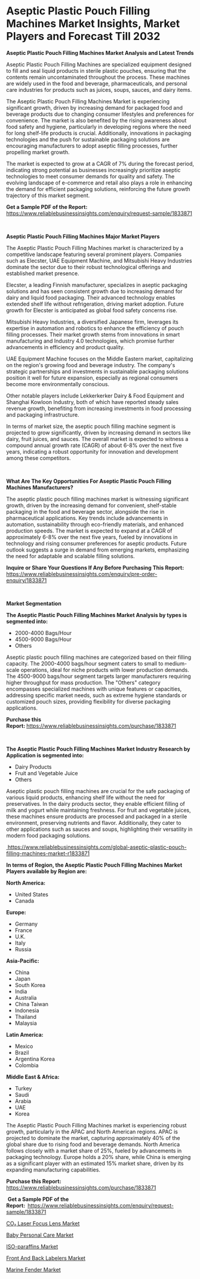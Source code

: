 <p><h1>Aseptic Plastic Pouch Filling Machines Market Insights, Market Players and Forecast Till 2032</h1></p><p><strong>Aseptic Plastic Pouch Filling Machines Market Analysis and Latest Trends</strong></p>
<p><p>Aseptic Plastic Pouch Filling Machines are specialized equipment designed to fill and seal liquid products in sterile plastic pouches, ensuring that the contents remain uncontaminated throughout the process. These machines are widely used in the food and beverage, pharmaceuticals, and personal care industries for products such as juices, soups, sauces, and dairy items.</p><p>The Aseptic Plastic Pouch Filling Machines Market is experiencing significant growth, driven by increasing demand for packaged food and beverage products due to changing consumer lifestyles and preferences for convenience. The market is also benefited by the rising awareness about food safety and hygiene, particularly in developing regions where the need for long shelf-life products is crucial. Additionally, innovations in packaging technologies and the push for sustainable packaging solutions are encouraging manufacturers to adopt aseptic filling processes, further propelling market growth.</p><p>The market is expected to grow at a CAGR of 7% during the forecast period, indicating strong potential as businesses increasingly prioritize aseptic technologies to meet consumer demands for quality and safety. The evolving landscape of e-commerce and retail also plays a role in enhancing the demand for efficient packaging solutions, reinforcing the future growth trajectory of this market segment.</p></p>
<p><strong>Get a Sample PDF of the Report:&nbsp;</strong> <a href="https://www.reliablebusinessinsights.com/enquiry/request-sample/1833871?utm_campaign=112&utm_medium=2&utm_source=Github&utm_content=ia&utm_term=06012025&utm_id=aseptic-plastic-pouch-filling-machines">https://www.reliablebusinessinsights.com/enquiry/request-sample/1833871</a></p>
<p>&nbsp;</p>
<p><strong>Aseptic Plastic Pouch Filling Machines Major Market Players</strong></p>
<p><p>The Aseptic Plastic Pouch Filling Machines market is characterized by a competitive landscape featuring several prominent players. Companies such as Elecster, UAE Equipment Machine, and Mitsubishi Heavy Industries dominate the sector due to their robust technological offerings and established market presence.</p><p>Elecster, a leading Finnish manufacturer, specializes in aseptic packaging solutions and has seen consistent growth due to increasing demand for dairy and liquid food packaging. Their advanced technology enables extended shelf life without refrigeration, driving market adoption. Future growth for Elecster is anticipated as global food safety concerns rise.</p><p>Mitsubishi Heavy Industries, a diversified Japanese firm, leverages its expertise in automation and robotics to enhance the efficiency of pouch filling processes. Their market growth stems from innovations in smart manufacturing and Industry 4.0 technologies, which promise further advancements in efficiency and product quality.</p><p>UAE Equipment Machine focuses on the Middle Eastern market, capitalizing on the region's growing food and beverage industry. The company's strategic partnerships and investments in sustainable packaging solutions position it well for future expansion, especially as regional consumers become more environmentally conscious.</p><p>Other notable players include Lekkerkerker Dairy & Food Equipment and Shanghai Kowloon Industry, both of which have reported steady sales revenue growth, benefiting from increasing investments in food processing and packaging infrastructure.</p><p>In terms of market size, the aseptic pouch filling machine segment is projected to grow significantly, driven by increasing demand in sectors like dairy, fruit juices, and sauces. The overall market is expected to witness a compound annual growth rate (CAGR) of about 6-8% over the next five years, indicating a robust opportunity for innovation and development among these competitors.</p></p>
<p>&nbsp;</p>
<p><strong>What Are The Key Opportunities For Aseptic Plastic Pouch Filling Machines Manufacturers?</strong></p>
<p><p>The aseptic plastic pouch filling machines market is witnessing significant growth, driven by the increasing demand for convenient, shelf-stable packaging in the food and beverage sector, alongside the rise in pharmaceutical applications. Key trends include advancements in automation, sustainability through eco-friendly materials, and enhanced production speeds. The market is expected to expand at a CAGR of approximately 6-8% over the next five years, fueled by innovations in technology and rising consumer preferences for aseptic products. Future outlook suggests a surge in demand from emerging markets, emphasizing the need for adaptable and scalable filling solutions.</p></p>
<p><strong>Inquire or Share Your Questions If Any Before Purchasing This Report:</strong> <a href="https://www.reliablebusinessinsights.com/enquiry/pre-order-enquiry/1833871?utm_campaign=112&utm_medium=2&utm_source=Github&utm_content=ia&utm_term=06012025&utm_id=aseptic-plastic-pouch-filling-machines">https://www.reliablebusinessinsights.com/enquiry/pre-order-enquiry/1833871</a></p>
<p>&nbsp;</p>
<p><strong>Market Segmentation</strong></p>
<p><strong>The Aseptic Plastic Pouch Filling Machines Market Analysis by types is segmented into:</strong></p>
<p><ul><li>2000-4000 Bags/Hour</li><li>4500-9000 Bags/Hour</li><li>Others</li></ul></p>
<p><p>Aseptic plastic pouch filling machines are categorized based on their filling capacity. The 2000-4000 bags/hour segment caters to small to medium-scale operations, ideal for niche products with lower production demands. The 4500-9000 bags/hour segment targets larger manufacturers requiring higher throughput for mass production. The "Others" category encompasses specialized machines with unique features or capacities, addressing specific market needs, such as extreme hygiene standards or customized pouch sizes, providing flexibility for diverse packaging applications.</p></p>
<p><strong>Purchase this Report:&nbsp;</strong><a href="https://www.reliablebusinessinsights.com/purchase/1833871?utm_campaign=112&utm_medium=2&utm_source=Github&utm_content=ia&utm_term=06012025&utm_id=aseptic-plastic-pouch-filling-machines">https://www.reliablebusinessinsights.com/purchase/1833871</a></p>
<p>&nbsp;</p>
<p><strong>The Aseptic Plastic Pouch Filling Machines Market Industry Research by Application is segmented into:</strong></p>
<p><ul><li>Dairy Products</li><li>Fruit and Vegetable Juice</li><li>Others</li></ul></p>
<p><p>Aseptic plastic pouch filling machines are crucial for the safe packaging of various liquid products, enhancing shelf life without the need for preservatives. In the dairy products sector, they enable efficient filling of milk and yogurt while maintaining freshness. For fruit and vegetable juices, these machines ensure products are processed and packaged in a sterile environment, preserving nutrients and flavor. Additionally, they cater to other applications such as sauces and soups, highlighting their versatility in modern food packaging solutions.</p></p>
<p><a href="https://www.reliablebusinessinsights.com/global-aseptic-plastic-pouch-filling-machines-market-r1833871?utm_campaign=112&utm_medium=2&utm_source=Github&utm_content=ia&utm_term=06012025&utm_id=aseptic-plastic-pouch-filling-machines">&nbsp;https://www.reliablebusinessinsights.com/global-aseptic-plastic-pouch-filling-machines-market-r1833871</a></p>
<p><strong>In terms of Region, the Aseptic Plastic Pouch Filling Machines Market Players available by Region are:</strong></p>
<p>
    <p> <strong> North America: </strong>
        <ul>
            <li>United States</li>
            <li>Canada</li>
        </ul>
        </p> 
    <p> <strong> Europe: </strong>
        <ul>
            <li>Germany</li>
            <li>France</li>
            <li>U.K.</li>
            <li>Italy</li>
            <li>Russia</li>
        </ul>
        </p> 
    <p> <strong> Asia-Pacific: </strong>
        <ul>
            <li>China</li>
            <li>Japan</li>
            <li>South Korea</li>
            <li>India</li>
            <li>Australia</li>
            <li>China Taiwan</li>
            <li>Indonesia</li>
            <li>Thailand</li>
            <li>Malaysia</li>
        </ul>
        </p> 
    <p> <strong> Latin America: </strong>
        <ul>
            <li>Mexico</li>
            <li>Brazil</li>
            <li>Argentina Korea</li>
            <li>Colombia</li>
        </ul>
        </p> 
    <p> <strong> Middle East & Africa: </strong>
        <ul>
            <li>Turkey</li>
            <li>Saudi</li>
            <li>Arabia</li>
            <li>UAE</li>
            <li>Korea</li>
        </ul>
    </p>
    </p>
<p><p>The Aseptic Plastic Pouch Filling Machines market is experiencing robust growth, particularly in the APAC and North American regions. APAC is projected to dominate the market, capturing approximately 40% of the global share due to rising food and beverage demands. North America follows closely with a market share of 25%, fueled by advancements in packaging technology. Europe holds a 20% share, while China is emerging as a significant player with an estimated 15% market share, driven by its expanding manufacturing capabilities.</p></p>
<p><strong>Purchase this Report: </strong><a href="https://www.reliablebusinessinsights.com/purchase/1833871?utm_campaign=112&utm_medium=2&utm_source=Github&utm_content=ia&utm_term=06012025&utm_id=aseptic-plastic-pouch-filling-machines">https://www.reliablebusinessinsights.com/purchase/1833871</a></p>
<p>&nbsp;<strong>Get a Sample PDF of the Report:&nbsp;&nbsp;</strong><a href="https://www.reliablebusinessinsights.com/enquiry/request-sample/1833871?utm_campaign=112&utm_medium=2&utm_source=Github&utm_content=ia&utm_term=06012025&utm_id=aseptic-plastic-pouch-filling-machines">https://www.reliablebusinessinsights.com/enquiry/request-sample/1833871</a></p>
<p><strong></strong></p>
<p><p><a href="https://github.com/klindsey95/Market-Research-Report-List-1/blob/main/co-laser-focus-lens-market.md?utm_campaign=112&utm_medium=2&utm_source=Github&utm_content=ia&utm_term=06012025&utm_id=aseptic-plastic-pouch-filling-machines">CO₂ Laser Focus Lens Market</a></p><p><a href="https://www.linkedin.com/pulse/baby-personal-care-industry-report-market-share-growth-trends-czkuf?utm_campaign=112&utm_medium=2&utm_source=Github&utm_content=ia&utm_term=06012025&utm_id=aseptic-plastic-pouch-filling-machines">Baby Personal Care Market</a></p><p><a href="https://www.linkedin.com/pulse/iso-paraffins-market-analysis-report-global-insights-region-v28tc?utm_campaign=112&utm_medium=2&utm_source=Github&utm_content=ia&utm_term=06012025&utm_id=aseptic-plastic-pouch-filling-machines">ISO-paraffins Market</a></p><p><a href="https://github.com/steidmindy199393/Market-Research-Report-List-1/blob/main/front-and-back-labelers-market.md?utm_campaign=112&utm_medium=2&utm_source=Github&utm_content=ia&utm_term=06012025&utm_id=aseptic-plastic-pouch-filling-machines">Front And Back Labelers Market</a></p><p><a href="https://www.linkedin.com/pulse/marine-fender-market-analysis-report-predicts-trends-growth-tesec?utm_campaign=112&utm_medium=2&utm_source=Github&utm_content=ia&utm_term=06012025&utm_id=aseptic-plastic-pouch-filling-machines">Marine Fender Market</a></p></p>